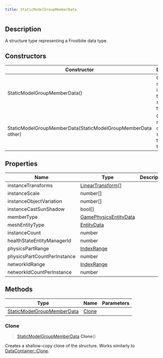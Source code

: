 ```yaml
---
title: StaticModelGroupMemberData
---
```

## Description

A structure type representing a Frostbite data type.

## Constructors

| Constructor                                                  | Description                                              |
| ------------------------------------------------------------ | -------------------------------------------------------- |
| StaticModelGroupMemberData()                                 | Create a new instance of this structure type.            |
| StaticModelGroupMemberData(StaticModelGroupMemberData other) | Create a reference copy of a structure of the same type. |

## Properties

| Name                        | Type                                                        | Description |
| --------------------------- | ----------------------------------------------------------- | ----------- |
| instanceTransforms          | [LinearTransform](/vext/ref/shared/class/LinearTransform)\[\] |             |
| instanceScale               | number\[\]                                                  |             |
| instanceObjectVariation     | number\[\]                                                  |             |
| instanceCastSunShadow       | bool\[\]                                                    |             |
| memberType                  | [GamePhysicsEntityData](GamePhysicsEntityData)              |             |
| meshEntityType              | [EntityData](EntityData)                                    |             |
| instanceCount               | number                                                      |             |
| healthStateEntityManagerId  | number                                                      |             |
| physicsPartRange            | [IndexRange](IndexRange)                                    |             |
| physicsPartCountPerInstance | number                                                      |             |
| networkIdRange              | [IndexRange](IndexRange)                                    |             |
| networkIdCountPerInstance   | number                                                      |             |

## Methods

| Type                                                     | Name            | Parameters |
| -------------------------------------------------------- | --------------- | ---------- |
| [StaticModelGroupMemberData](StaticModelGroupMemberData) | [Clone](#clone) |            |

### Clone

> [StaticModelGroupMemberData](StaticModelGroupMemberData) **Clone**()

Creates a shallow-copy clone of the structure. Works similarly to [DataContainer::Clone](/vext/ref/shared/class/datacontainer#clone).
